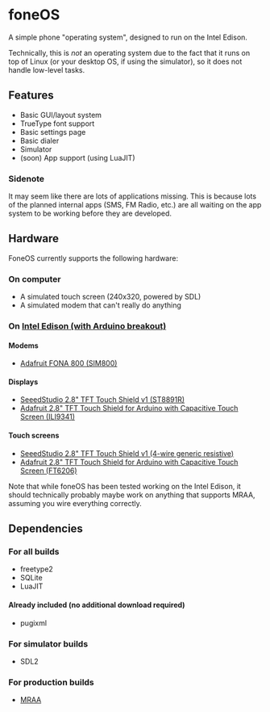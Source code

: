 # foneOS
A simple phone "operating system", designed to run on the Intel Edison.

Technically, this is *not* an operating system due to the fact that it runs on top of Linux (or your desktop OS, if using the simulator), so it does not handle low-level tasks.

## Features
* Basic GUI/layout system
* TrueType font support
* Basic settings page
* Basic dialer
* Simulator 
* (soon) App support (using LuaJIT)

### Sidenote
It may seem like there are lots of applications missing. This is because lots of the planned internal apps (SMS, FM Radio, etc.) are all waiting on the app system to be working before they are developed.

## Hardware
FoneOS currently supports the following hardware:
### On computer
* A simulated touch screen (240x320, powered by SDL)
* A simulated modem that can't really do anything

### On [Intel Edison (with Arduino breakout)](https://www.sparkfun.com/products/13097)
#### Modems
* [Adafruit FONA 800 (SIM800)](http://www.adafruit.com/product/1946)

#### Displays
* [SeeedStudio 2.8" TFT Touch Shield v1 (ST8891R)](http://www.seeedstudio.com/depot/28-tft-touch-shield-p-864.html)
* [Adafruit 2.8" TFT Touch Shield for Arduino with Capacitive Touch Screen (ILI9341)](https://www.adafruit.com/products/1947)

#### Touch screens
* [SeeedStudio 2.8" TFT Touch Shield v1 (4-wire generic resistive)](http://www.seeedstudio.com/depot/28-tft-touch-shield-p-864.html)
* [Adafruit 2.8" TFT Touch Shield for Arduino with Capacitive Touch Screen (FT6206)](https://www.adafruit.com/products/1947)

Note that while foneOS has been tested working on the Intel Edison, it should technically probably maybe work on anything that supports MRAA, assuming you wire everything correctly.

## Dependencies
### For all builds
* freetype2
* SQLite
* LuaJIT

#### Already included (no additional download required)
* pugixml

### For simulator builds
* SDL2

### For production builds
* [MRAA](https://github.com/intel-iot-devkit/mraa)

